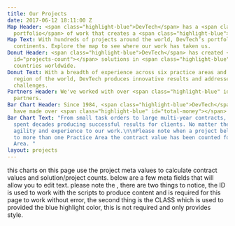 ```yaml
---
title: Our Projects
date: 2017-06-12 18:11:00 Z
Map Header: <span class="highlight-blue">DevTech</span> has a <span class="highlight-blue">broad
  portfolio</span> of work that creates a <span class="highlight-blue">worldwide impact</span>.
Map Text: With hundreds of projects around the world, DevTech’s portfolio spans across
  continents. Explore the map to see where our work has taken us.
Donut Header: <span class="highlight-blue">DevTech</span> has created <span class="highlight-blue"
  id="projects-count"></span> solutions in <span class="highlight-blue" id="countries-count"></span>
  countries worldwide.
Donut Text: With a breadth of experience across six practice areas and nearly every
  region of the world, DevTech produces innovative results and addresses complex global
  challenges.
Partners Header: We've worked with over <span class="highlight-blue" id="partners-count"></span>
  partners.
Bar Chart Header: Since 1984, <span class="highlight-blue">DevTech</span> contracts
  have made over <span class="highlight-blue" id="total-money"></span>
Bar Chart Text: "From small task orders to large multi-year contracts, DevTech has
  spent decades producing successful results for clients. No matter the task, we bring
  agility and experience to our work.\n\nPlease note when a project below belongs
  to more than one Practice Area the contract value has been counted for each Practice
  Area. "
layout: projects
---
```


this charts on this page use the project meta values to calculate contract values and solution/project counts.  below are a few meta fields that will allow you to edit text.  please note the <span id="countries-count" class="highlight-blue"></span>, there are two things to notice, the ID is used to work with the scripts to produce content and is required for this page to work without error, the second thing is the CLASS which is used to provided the blue highlight color, this is not required and only provides style.  